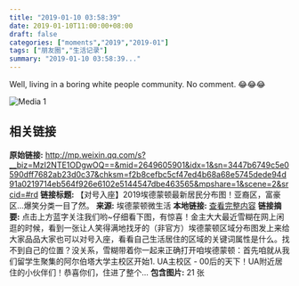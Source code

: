 ```yaml
---
title: "2019-01-10 03:58:39"
date: 2019-01-10T11:00:00+08:00
draft: false
categories: ["moments","2019","2019-01"]
tags: ["朋友圈","生活记录"]
summary: "2019-01-10 03:58:39..."
---
```


Well, living in a boring white people community. No comment. 😂😂😂

![Media 1](/Moments/photos/2019-01-10/201901100358390.jpg)

## 相关链接

**原始链接:** http://mp.weixin.qq.com/s?__biz=MzI2NTE1ODgwOQ==&mid=2649605901&idx=1&sn=3447b6749c5e0590dff7682ab23d0c37&chksm=f2b8cefbc5cf47ed4b68a68e5745dede94d91a0219714eb564f926e6102e5144547dbe463565&mpshare=1&scene=2&srcid=#rd
**链接标题:** 【对号入座】2019埃德蒙顿最新居民分布图！亚裔区，富豪区…爆笑分类一目了然。
**来源:** 埃德蒙顿微生活
**本地链接:** [查看完整内容](/link_content/2019/01/2019-01-10-1/link_content/)
**链接摘要:** 点击上方蓝字关注我们哟~仔细看下图，有惊喜！金主大大最近雪糊在网上闲逛的时候，看到一张让人笑得满地找牙的（非官方）埃德蒙顿区域分布图发上来给大家品品大家也可以对号入座，看看自己生活居住的区域的关键词属性是什么。找不到自己的位置？没关系，雪糊带着你一起来正确打开咱埃德蒙顿：首先咱就从我们留学生聚集的阿尔伯塔大学主校区开始1. UA主校区 - 00后的天下！UA附近居住的小伙伴们！恭喜你们，住进了整个...
**包含图片:** 21 张

